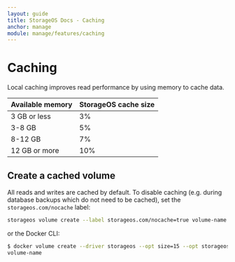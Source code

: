 ```yaml
---
layout: guide
title: StorageOS Docs - Caching
anchor: manage
module: manage/features/caching
---
```


# Caching

Local caching improves read performance by using memory to cache data.

| Available memory   | StorageOS cache size |
|:-------------------|:---------------------|
| 3 GB or less       | 3%                   |
| 3-8 GB             | 5%                   |
| 8-12 GB            | 7%                   |
| 12 GB or more      | 10%                  |

## Create a cached volume

All reads and writes are cached by default. To disable caching (e.g. during
database backups which do not need to be cached), set the
`storageos.com/nocache` label:

```bash
storageos volume create --label storageos.com/nocache=true volume-name
```

or the Docker CLI:

```bash
$ docker volume create --driver storageos --opt size=15 --opt storageos.com/nocache=true volume-name
volume-name
```

